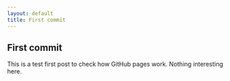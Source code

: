 ```yaml
---
layout: default
title: First commit
---
```


## First commit

This is a test first post to check how GitHub pages work. Nothing interesting here.
